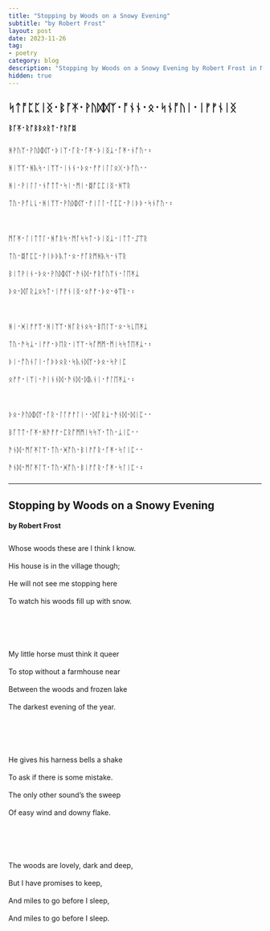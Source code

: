 ```yaml
---
title: "Stopping by Woods on a Snowy Evening"
subtitle: "by Robert Frost"
layout: post
date: 2023-11-26
tag:
- poetry
category: blog
description: "Stopping by Woods on a Snowy Evening by Robert Frost in Modern English Futhorc"
hidden: true
---
```


<h2 lang="en-Runr" style="font-family:BabelStoneRunic;">ᛋᛏᚩᛈᛈᛁᛝ᛫​ᛒᚪ‍ᛡ᛫​ᚹᚢᛞ‍ᛞᛉ᛫​ᚩᚾ‍ᚾ᛫​ᛟ᛫​ᛋᚾᚩ‍ᚢᛁ᛫​ᛁᚠ‍ᚠᚾᛁᛝ</h2>

<h4 lang="en-Runr" style="font-family:BabelStoneRunic;">ᛒᚪ‍ᛡ᛫​ᚱᚩᛒ‍ᛒᛟᚱᛏ᛫​ᚠᚱᚩᛥ</h4>

<div lang="en-Runr" style="line-height:35px;font-size:14px;font-family:BabelStoneRunic;">
ᚻ‍ᚹᚢᛉ᛫​ᚹᚢᛞ‍ᛞᛉ᛫​ᚦᛁᛉ᛫​ᚪ‍ᚱ᛫​ᚪ‍ᛡ᛫​ᚦᛁᛝᛣ᛫​ᚪ‍ᛡ᛫​ᚾᚩ‍ᚢ᛫​᛬   
<br>
ᚻᛁᛉ‍ᛉ᛫​ᚻᚣᛋ᛫​ᛁᛉ‍ᛉ᛫​ᛁᚾ‍ᚾ᛫​ᚦᛟ᛫​ᚠ‍ᚠᛁᛚ‍ᛚᛟᚷ᛫​ᚦᚩ‍ᚢ᛫​᛫   
<br>
ᚻᛁ᛫​ᚹᛁᛚ‍ᛚ᛫​ᚾᚩᛏ‍ᛏ᛫​ᛋᛁ᛫​ᛗᛁ᛫​ᛥᚩᛈ‍ᛈᛁᛝ᛫​ᚻᛠᚱ   
<br>
ᛏᚢ᛫​ᚹᚩᚳ‍ᚳ᛫​ᚻᛁᛉ‍ᛉ᛫​ᚹᚢᛞ‍ᛞᛉ᛫​ᚠᛁᛚ‍ᛚ᛫​ᚪᛈ‍ᛈ᛫​ᚹᛁᚦ‍ᚦ᛫​ᛋᚾᚩ‍ᚢ᛫​᛬   
<br><br>
ᛗᚪ‍ᛡ᛫​ᛚᛁᛏ‍ᛏᛚ᛫​ᚻᚩ‍ᚱᛋ᛫​ᛗᚪᛋ‍ᛋᛏ᛫​ᚦᛁᛝᛣ᛫​ᛁᛏ‍ᛏ᛫​ᛢᛠᚱ   
<br>
ᛏᚢ᛫​ᛥᚩᛈ‍ᛈ᛫​ᚹᛁᚦ‍ᚦᚣᛏ᛫​ᛟ᛫​ᚠᚪ‍ᚱᛗᚻᚣᛋ᛫​ᚾᛠᚱ   
<br>
ᛒᛁᛏᚹᛁᚾ᛫​ᚦᛟ᛫​ᚹᚢᛞ‍ᛞᛉ᛫​ᚫᚾᛞ᛫​ᚠᚱᚩ‍ᚢᛉᚾ᛫​ᛚᛖ‍ᛡᛣ   
<br>
ᚦᛟ᛫​ᛞᚪ‍ᚱᛣᛟᛋᛏ᛫​ᛁᚠ‍ᚠᚾᛁᛝ᛫ᛟᚠ‍ᚠ᛫​ᚦᛟ᛫​ᛄᛠᚱ᛫​᛬​   
<br><br>
ᚻᛁ᛫​ᚸᛁᚠ‍ᚠᛉ᛫​ᚻᛁᛉ‍ᛉ᛫​ᚻᚪ‍ᚱᚾᛟᛋ᛫​ᛒᛖᛚᛉ᛫​ᛟ᛫​ᛋᚳᛖ‍ᛡᛣ
<br>
ᛏᚢ᛫​ᚫᛋᛣ᛫​ᛁᚠᚠ᛫​ᚦᛖ‍ᚱ᛫​ᛁᛉ‍ᛉ᛫​ᛋᚪᛗ‍ᛗ᛫​ᛗᛁᛋ‍ᛋᛏᛖ‍ᛡᛣ᛫​᛬​
<br>
ᚦᛁ᛫​ᚩ‍ᚢᚾᛚᛁ᛫​ᚪᚦᚦᛟᚱ᛫​ᛋᚣᚾᛞᛉ᛫​ᚦᛟ᛫​ᛋᚹᛁᛈ
<br>
ᛟᚠ‍ᚠ᛫​ᛁᛉᛁ᛫​ᚹᛁᚾ‍ᚾᛞ᛫​ᚫᚾᛞ᛫​ᛞᚣᚾᛁ᛫​ᚠᛚᛖ‍ᛡᛣ᛫​᛬​
<br><br>
ᚦᛟ᛫​ᚹᚢᛞ‍ᛞᛉ᛫​ᚪ‍ᚱ᛫​ᛚᚪᚠ‍ᚠᛚᛁ᛫​᛫​ᛞᚪ‍ᚱᛣ᛫​ᚫᚾᛞ᛫​ᛞᛁᛈ᛫​᛫​
<br>
ᛒᚪᛏ‍ᛏ᛫​ᚪ‍ᛡ᛫​ᚻᚫᚠ‍ᚠ᛫​ᛈᚱᚩᛗ‍ᛗᛁᛋ‍ᛋᛉ᛫​ᛏᚢ᛫​ᛣᛁᛈ᛫​᛫​
<br>
ᚫᚾᛞ᛫​ᛗᚪ‍ᛡᛚᛉ᛫​ᛏᚢ᛫​ᚸᚩ‍ᚢ᛫​ᛒᛁᚠᚩ‍ᚱ᛫​ᚪ‍ᛡ᛫​ᛋᛚᛁᛈ᛫​᛫​
<br>
ᚫᚾᛞ᛫​ᛗᚪ‍ᛡᛚᛉ᛫​ᛏᚢ᛫​ᚸᚩ‍ᚢ᛫​ᛒᛁᚠᚩ‍ᚱ᛫​ᚪ‍ᛡ᛫​ᛋᛚᛁᛈ᛫​᛬​
</div>

<hr>

<h2 lang="en-Latn">Stopping by Woods on a Snowy Evening</h2>

<h4 lang="en-Latn">by Robert Frost</h4>

<div lang="en-Latn" style="line-height:35px;">
Whose woods these are I think I know.  <br> 
His house is in the village though;   <br>
He will not see me stopping here   <br>
To watch his woods fill up with snow. <br>
<br><br>
My little horse must think it queer   <br>
To stop without a farmhouse near   <br>
Between the woods and frozen lake   <br>
The darkest evening of the year.   <br>
<br><br>
He gives his harness bells a shake   <br>
To ask if there is some mistake.   <br>
The only other sound’s the sweep   <br>
Of easy wind and downy flake.   <br>
<br><br>
The woods are lovely, dark and deep,   <br>
But I have promises to keep,   <br>
And miles to go before I sleep,   <br>
And miles to go before I sleep.<br>
</div>